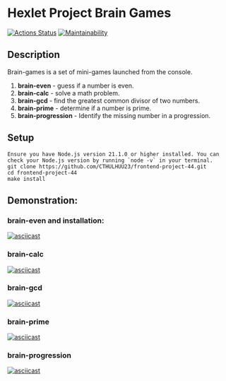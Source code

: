 # Hexlet Project Brain Games

[![Actions Status](https://github.com/CTHULHUU23/frontend-project-44/actions/workflows/hexlet-check.yml/badge.svg)](https://github.com/CTHULHUU23/frontend-project-44/actions)
[![Maintainability](https://api.codeclimate.com/v1/badges/a7a28aad8fb6c086d6be/maintainability)](https://codeclimate.com/github/CTHULHUU23/frontend-project-44/maintainability)

## Description

Brain-games is a set of mini-games launched from the console.

1. **brain-even** - guess if a number is even.
2. **brain-calc** - solve a math problem.
3. **brain-gcd** - find the greatest common divisor of two numbers.
4. **brain-prime** - determine if a number is prime.
5. **brain-progression** - Identify the missing number in a progression.
 
## Setup
```
Ensure you have Node.js version 21.1.0 or higher installed. You can check your Node.js version by running `node -v` in your terminal.
git clone https://github.com/CTHULHUU23/frontend-project-44.git
cd frontend-project-44
make install
```
## Demonstration:
### brain-even and installation:
[![asciicast](https://asciinema.org/a/ENqlWowsiKdQc6dvZMGXvBhbn.png)](https://asciinema.org/a/ENqlWowsiKdQc6dvZMGXvBhbn)

### brain-calc
[![asciicast](https://asciinema.org/a/LFxJnqQk6DJfeCjJfDaihpP0I.png)](https://asciinema.org/a/LFxJnqQk6DJfeCjJfDaihpP0I)

### brain-gcd
[![asciicast](https://asciinema.org/a/cT2VU6lwnBKrp267nci9l5MFS.png)](https://asciinema.org/a/cT2VU6lwnBKrp267nci9l5MFS)

### brain-prime
[![asciicast](https://asciinema.org/a/LPJmxPd1UicIwHN1f8xarrzzx.png)](https://asciinema.org/a/LPJmxPd1UicIwHN1f8xarrzzx)

### brain-progression
[![asciicast](https://asciinema.org/a/MCSCiuu3YJwIlOUJ4pCfzamGO.png)](https://asciinema.org/a/MCSCiuu3YJwIlOUJ4pCfzamGO)



